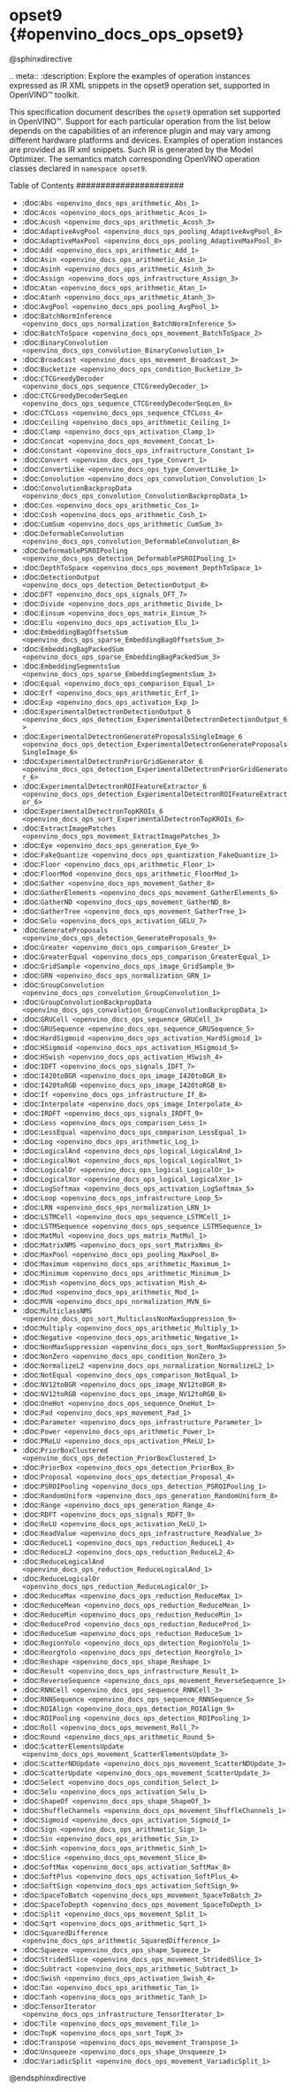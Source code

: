 # opset9 {#openvino_docs_ops_opset9}

@sphinxdirective

.. meta::
  :description: Explore the examples of operation instances expressed as IR
                XML snippets in the opset9 operation set, supported in OpenVINO™
                toolkit.

This specification document describes the ``opset9`` operation set supported in OpenVINO™.
Support for each particular operation from the list below depends on the capabilities of an inference plugin
and may vary among different hardware platforms and devices. Examples of operation instances are provided as IR xml
snippets. Such IR is generated by the Model Optimizer. The semantics match corresponding OpenVINO operation classes
declared in ``namespace opset9``.


Table of Contents
######################

* :doc:`Abs <openvino_docs_ops_arithmetic_Abs_1>`
* :doc:`Acos <openvino_docs_ops_arithmetic_Acos_1>`
* :doc:`Acosh <openvino_docs_ops_arithmetic_Acosh_3>`
* :doc:`AdaptiveAvgPool <openvino_docs_ops_pooling_AdaptiveAvgPool_8>`
* :doc:`AdaptiveMaxPool <openvino_docs_ops_pooling_AdaptiveMaxPool_8>`
* :doc:`Add <openvino_docs_ops_arithmetic_Add_1>`
* :doc:`Asin <openvino_docs_ops_arithmetic_Asin_1>`
* :doc:`Asinh <openvino_docs_ops_arithmetic_Asinh_3>`
* :doc:`Assign <openvino_docs_ops_infrastructure_Assign_3>`
* :doc:`Atan <openvino_docs_ops_arithmetic_Atan_1>`
* :doc:`Atanh <openvino_docs_ops_arithmetic_Atanh_3>`
* :doc:`AvgPool <openvino_docs_ops_pooling_AvgPool_1>`
* :doc:`BatchNormInference <openvino_docs_ops_normalization_BatchNormInference_5>`
* :doc:`BatchToSpace <openvino_docs_ops_movement_BatchToSpace_2>`
* :doc:`BinaryConvolution <openvino_docs_ops_convolution_BinaryConvolution_1>`
* :doc:`Broadcast <openvino_docs_ops_movement_Broadcast_3>`
* :doc:`Bucketize <openvino_docs_ops_condition_Bucketize_3>`
* :doc:`CTCGreedyDecoder <openvino_docs_ops_sequence_CTCGreedyDecoder_1>`
* :doc:`CTCGreedyDecoderSeqLen <openvino_docs_ops_sequence_CTCGreedyDecoderSeqLen_6>`
* :doc:`CTCLoss <openvino_docs_ops_sequence_CTCLoss_4>`
* :doc:`Ceiling <openvino_docs_ops_arithmetic_Ceiling_1>`
* :doc:`Clamp <openvino_docs_ops_activation_Clamp_1>`
* :doc:`Concat <openvino_docs_ops_movement_Concat_1>`
* :doc:`Constant <openvino_docs_ops_infrastructure_Constant_1>`
* :doc:`Convert <openvino_docs_ops_type_Convert_1>`
* :doc:`ConvertLike <openvino_docs_ops_type_ConvertLike_1>`
* :doc:`Convolution <openvino_docs_ops_convolution_Convolution_1>`
* :doc:`ConvolutionBackpropData <openvino_docs_ops_convolution_ConvolutionBackpropData_1>`
* :doc:`Cos <openvino_docs_ops_arithmetic_Cos_1>`
* :doc:`Cosh <openvino_docs_ops_arithmetic_Cosh_1>`
* :doc:`CumSum <openvino_docs_ops_arithmetic_CumSum_3>`
* :doc:`DeformableConvolution <openvino_docs_ops_convolution_DeformableConvolution_8>`
* :doc:`DeformablePSROIPooling <openvino_docs_ops_detection_DeformablePSROIPooling_1>`
* :doc:`DepthToSpace <openvino_docs_ops_movement_DepthToSpace_1>`
* :doc:`DetectionOutput <openvino_docs_ops_detection_DetectionOutput_8>`
* :doc:`DFT <openvino_docs_ops_signals_DFT_7>`
* :doc:`Divide <openvino_docs_ops_arithmetic_Divide_1>`
* :doc:`Einsum <openvino_docs_ops_matrix_Einsum_7>`
* :doc:`Elu <openvino_docs_ops_activation_Elu_1>`
* :doc:`EmbeddingBagOffsetsSum <openvino_docs_ops_sparse_EmbeddingBagOffsetsSum_3>`
* :doc:`EmbeddingBagPackedSum <openvino_docs_ops_sparse_EmbeddingBagPackedSum_3>`
* :doc:`EmbeddingSegmentsSum <openvino_docs_ops_sparse_EmbeddingSegmentsSum_3>`
* :doc:`Equal <openvino_docs_ops_comparison_Equal_1>`
* :doc:`Erf <openvino_docs_ops_arithmetic_Erf_1>`
* :doc:`Exp <openvino_docs_ops_activation_Exp_1>`
* :doc:`ExperimentalDetectronDetectionOutput_6 <openvino_docs_ops_detection_ExperimentalDetectronDetectionOutput_6>`
* :doc:`ExperimentalDetectronGenerateProposalsSingleImage_6 <openvino_docs_ops_detection_ExperimentalDetectronGenerateProposalsSingleImage_6>`
* :doc:`ExperimentalDetectronPriorGridGenerator_6 <openvino_docs_ops_detection_ExperimentalDetectronPriorGridGenerator_6>`
* :doc:`ExperimentalDetectronROIFeatureExtractor_6 <openvino_docs_ops_detection_ExperimentalDetectronROIFeatureExtractor_6>`
* :doc:`ExperimentalDetectronTopKROIs_6 <openvino_docs_ops_sort_ExperimentalDetectronTopKROIs_6>`
* :doc:`ExtractImagePatches <openvino_docs_ops_movement_ExtractImagePatches_3>`
* :doc:`Eye <openvino_docs_ops_generation_Eye_9>`
* :doc:`FakeQuantize <openvino_docs_ops_quantization_FakeQuantize_1>`
* :doc:`Floor <openvino_docs_ops_arithmetic_Floor_1>`
* :doc:`FloorMod <openvino_docs_ops_arithmetic_FloorMod_1>`
* :doc:`Gather <openvino_docs_ops_movement_Gather_8>`
* :doc:`GatherElements <openvino_docs_ops_movement_GatherElements_6>`
* :doc:`GatherND <openvino_docs_ops_movement_GatherND_8>`
* :doc:`GatherTree <openvino_docs_ops_movement_GatherTree_1>`
* :doc:`Gelu <openvino_docs_ops_activation_GELU_7>`
* :doc:`GenerateProposals <openvino_docs_ops_detection_GenerateProposals_9>`
* :doc:`Greater <openvino_docs_ops_comparison_Greater_1>`
* :doc:`GreaterEqual <openvino_docs_ops_comparison_GreaterEqual_1>`
* :doc:`GridSample <openvino_docs_ops_image_GridSample_9>`
* :doc:`GRN <openvino_docs_ops_normalization_GRN_1>`
* :doc:`GroupConvolution <openvino_docs_ops_convolution_GroupConvolution_1>`
* :doc:`GroupConvolutionBackpropData <openvino_docs_ops_convolution_GroupConvolutionBackpropData_1>`
* :doc:`GRUCell <openvino_docs_ops_sequence_GRUCell_3>`
* :doc:`GRUSequence <openvino_docs_ops_sequence_GRUSequence_5>`
* :doc:`HardSigmoid <openvino_docs_ops_activation_HardSigmoid_1>`
* :doc:`HSigmoid <openvino_docs_ops_activation_HSigmoid_5>`
* :doc:`HSwish <openvino_docs_ops_activation_HSwish_4>`
* :doc:`IDFT <openvino_docs_ops_signals_IDFT_7>`
* :doc:`I420toBGR <openvino_docs_ops_image_I420toBGR_8>`
* :doc:`I420toRGB <openvino_docs_ops_image_I420toRGB_8>`
* :doc:`If <openvino_docs_ops_infrastructure_If_8>`
* :doc:`Interpolate <openvino_docs_ops_image_Interpolate_4>`
* :doc:`IRDFT <openvino_docs_ops_signals_IRDFT_9>`
* :doc:`Less <openvino_docs_ops_comparison_Less_1>`
* :doc:`LessEqual <openvino_docs_ops_comparison_LessEqual_1>`
* :doc:`Log <openvino_docs_ops_arithmetic_Log_1>`
* :doc:`LogicalAnd <openvino_docs_ops_logical_LogicalAnd_1>`
* :doc:`LogicalNot <openvino_docs_ops_logical_LogicalNot_1>`
* :doc:`LogicalOr <openvino_docs_ops_logical_LogicalOr_1>`
* :doc:`LogicalXor <openvino_docs_ops_logical_LogicalXor_1>`
* :doc:`LogSoftmax <openvino_docs_ops_activation_LogSoftmax_5>`
* :doc:`Loop <openvino_docs_ops_infrastructure_Loop_5>`
* :doc:`LRN <openvino_docs_ops_normalization_LRN_1>`
* :doc:`LSTMCell <openvino_docs_ops_sequence_LSTMCell_1>`
* :doc:`LSTMSequence <openvino_docs_ops_sequence_LSTMSequence_1>`
* :doc:`MatMul <openvino_docs_ops_matrix_MatMul_1>`
* :doc:`MatrixNMS <openvino_docs_ops_sort_MatrixNms_8>`
* :doc:`MaxPool <openvino_docs_ops_pooling_MaxPool_8>`
* :doc:`Maximum <openvino_docs_ops_arithmetic_Maximum_1>`
* :doc:`Minimum <openvino_docs_ops_arithmetic_Minimum_1>`
* :doc:`Mish <openvino_docs_ops_activation_Mish_4>`
* :doc:`Mod <openvino_docs_ops_arithmetic_Mod_1>`
* :doc:`MVN <openvino_docs_ops_normalization_MVN_6>`
* :doc:`MulticlassNMS <openvino_docs_ops_sort_MulticlassNonMaxSuppression_9>`
* :doc:`Multiply <openvino_docs_ops_arithmetic_Multiply_1>`
* :doc:`Negative <openvino_docs_ops_arithmetic_Negative_1>`
* :doc:`NonMaxSuppression <openvino_docs_ops_sort_NonMaxSuppression_5>`
* :doc:`NonZero <openvino_docs_ops_condition_NonZero_3>`
* :doc:`NormalizeL2 <openvino_docs_ops_normalization_NormalizeL2_1>`
* :doc:`NotEqual <openvino_docs_ops_comparison_NotEqual_1>`
* :doc:`NV12toBGR <openvino_docs_ops_image_NV12toBGR_8>`
* :doc:`NV12toRGB <openvino_docs_ops_image_NV12toRGB_8>`
* :doc:`OneHot <openvino_docs_ops_sequence_OneHot_1>`
* :doc:`Pad <openvino_docs_ops_movement_Pad_1>`
* :doc:`Parameter <openvino_docs_ops_infrastructure_Parameter_1>`
* :doc:`Power <openvino_docs_ops_arithmetic_Power_1>`
* :doc:`PReLU <openvino_docs_ops_activation_PReLU_1>`
* :doc:`PriorBoxClustered <openvino_docs_ops_detection_PriorBoxClustered_1>`
* :doc:`PriorBox <openvino_docs_ops_detection_PriorBox_8>`
* :doc:`Proposal <openvino_docs_ops_detection_Proposal_4>`
* :doc:`PSROIPooling <openvino_docs_ops_detection_PSROIPooling_1>`
* :doc:`RandomUniform <openvino_docs_ops_generation_RandomUniform_8>`
* :doc:`Range <openvino_docs_ops_generation_Range_4>`
* :doc:`RDFT <openvino_docs_ops_signals_RDFT_9>`
* :doc:`ReLU <openvino_docs_ops_activation_ReLU_1>`
* :doc:`ReadValue <openvino_docs_ops_infrastructure_ReadValue_3>`
* :doc:`ReduceL1 <openvino_docs_ops_reduction_ReduceL1_4>`
* :doc:`ReduceL2 <openvino_docs_ops_reduction_ReduceL2_4>`
* :doc:`ReduceLogicalAnd <openvino_docs_ops_reduction_ReduceLogicalAnd_1>`
* :doc:`ReduceLogicalOr <openvino_docs_ops_reduction_ReduceLogicalOr_1>`
* :doc:`ReduceMax <openvino_docs_ops_reduction_ReduceMax_1>`
* :doc:`ReduceMean <openvino_docs_ops_reduction_ReduceMean_1>`
* :doc:`ReduceMin <openvino_docs_ops_reduction_ReduceMin_1>`
* :doc:`ReduceProd <openvino_docs_ops_reduction_ReduceProd_1>`
* :doc:`ReduceSum <openvino_docs_ops_reduction_ReduceSum_1>`
* :doc:`RegionYolo <openvino_docs_ops_detection_RegionYolo_1>`
* :doc:`ReorgYolo <openvino_docs_ops_detection_ReorgYolo_1>`
* :doc:`Reshape <openvino_docs_ops_shape_Reshape_1>`
* :doc:`Result <openvino_docs_ops_infrastructure_Result_1>`
* :doc:`ReverseSequence <openvino_docs_ops_movement_ReverseSequence_1>`
* :doc:`RNNCell <openvino_docs_ops_sequence_RNNCell_3>`
* :doc:`RNNSequence <openvino_docs_ops_sequence_RNNSequence_5>`
* :doc:`ROIAlign <openvino_docs_ops_detection_ROIAlign_9>`
* :doc:`ROIPooling <openvino_docs_ops_detection_ROIPooling_1>`
* :doc:`Roll <openvino_docs_ops_movement_Roll_7>`
* :doc:`Round <openvino_docs_ops_arithmetic_Round_5>`
* :doc:`ScatterElementsUpdate <openvino_docs_ops_movement_ScatterElementsUpdate_3>`
* :doc:`ScatterNDUpdate <openvino_docs_ops_movement_ScatterNDUpdate_3>`
* :doc:`ScatterUpdate <openvino_docs_ops_movement_ScatterUpdate_3>`
* :doc:`Select <openvino_docs_ops_condition_Select_1>`
* :doc:`Selu <openvino_docs_ops_activation_Selu_1>`
* :doc:`ShapeOf <openvino_docs_ops_shape_ShapeOf_3>`
* :doc:`ShuffleChannels <openvino_docs_ops_movement_ShuffleChannels_1>`
* :doc:`Sigmoid <openvino_docs_ops_activation_Sigmoid_1>`
* :doc:`Sign <openvino_docs_ops_arithmetic_Sign_1>`
* :doc:`Sin <openvino_docs_ops_arithmetic_Sin_1>`
* :doc:`Sinh <openvino_docs_ops_arithmetic_Sinh_1>`
* :doc:`Slice <openvino_docs_ops_movement_Slice_8>`
* :doc:`SoftMax <openvino_docs_ops_activation_SoftMax_8>`
* :doc:`SoftPlus <openvino_docs_ops_activation_SoftPlus_4>`
* :doc:`SoftSign <openvino_docs_ops_activation_SoftSign_9>`
* :doc:`SpaceToBatch <openvino_docs_ops_movement_SpaceToBatch_2>`
* :doc:`SpaceToDepth <openvino_docs_ops_movement_SpaceToDepth_1>`
* :doc:`Split <openvino_docs_ops_movement_Split_1>`
* :doc:`Sqrt <openvino_docs_ops_arithmetic_Sqrt_1>`
* :doc:`SquaredDifference <openvino_docs_ops_arithmetic_SquaredDifference_1>`
* :doc:`Squeeze <openvino_docs_ops_shape_Squeeze_1>`
* :doc:`StridedSlice <openvino_docs_ops_movement_StridedSlice_1>`
* :doc:`Subtract <openvino_docs_ops_arithmetic_Subtract_1>`
* :doc:`Swish <openvino_docs_ops_activation_Swish_4>`
* :doc:`Tan <openvino_docs_ops_arithmetic_Tan_1>`
* :doc:`Tanh <openvino_docs_ops_arithmetic_Tanh_1>`
* :doc:`TensorIterator <openvino_docs_ops_infrastructure_TensorIterator_1>`
* :doc:`Tile <openvino_docs_ops_movement_Tile_1>`
* :doc:`TopK <openvino_docs_ops_sort_TopK_3>`
* :doc:`Transpose <openvino_docs_ops_movement_Transpose_1>`
* :doc:`Unsqueeze <openvino_docs_ops_shape_Unsqueeze_1>`
* :doc:`VariadicSplit <openvino_docs_ops_movement_VariadicSplit_1>`

@endsphinxdirective

